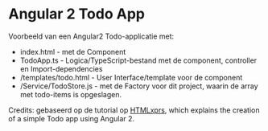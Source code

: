 # Angular 2 Todo App

Voorbeeld van een Angular2 Todo-applicatie met:
* index.html - met de Component <todo-app>
* TodoApp.ts - Logica/TypeScript-bestand met de component, controller en Import-dependencies
* /templates/todo.html - User Interface/template voor de component 
* /Service/TodoStore.js - met de Factory voor dit project, waarin de array met todo-items is opgeslagen.
 
 
Credits: gebaseerd op de tutorial op [HTMLxprs](http://www.htmlxprs.com/post/54/creating-a-super-simple-todo-app-using-angular-2-tutorial), which explains the creation of a simple Todo app using Angular 2.
